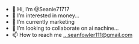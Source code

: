 - 👋 Hi, I’m @Seanie71717
- 👀 I’m interested in money...
- 🌱 I’m currently marketing
- 💞️ I’m looking to collaborate on ai nachine...
- 📫 How to reach me ...seanfowler111@gmail.com

<!---
Seanie71717/Seanie71717 is a ✨ special ✨ repository because its `README.md` (this file) appears on your GitHub profile.
You can click the Preview link to take a look at your changes.
--->
